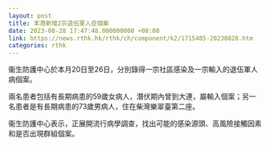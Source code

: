 ```yaml
---
layout: post
title: 本港新增2宗退伍軍人症個案
date: 2023-08-28 17:47:48.000000000 +08:00
link: https://news.rthk.hk/rthk/ch/component/k2/1715485-20230828.htm
categories: rthk
---
```


衞生防護中心於本月20日至26日，分別錄得一宗社區感染及一宗輸入的退伍軍人病個案。

兩名患者包括有長期病患的59歲女病人，潛伏期內曾到大連，屬輸入個案；另一名患者是有長期病患的73歲男病人，住在柴灣樂翠臺第二座。

衞生防護中心表示，正展開流行病學調查，找出可能的感染源頭、高風險接觸因素和是否出現群組個案。
